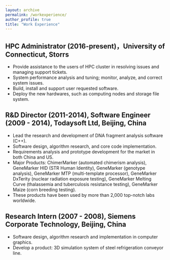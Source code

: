 ```yaml
---
layout: archive
permalink: /workexperience/
author_profile: true
title: "Work Experience"
---
```


HPC Administrator (2016-present)，University of Connecticut, Storrs
------
* Provide assistance to the users of HPC cluster in resolving issues and managing support tickets.
* System performance analysis and tuning; monitor, analyze, and correct system issues.
* Build, install and support user requested software.
* Deploy the new hardwares, such as computing nodes and storage file system.


R&D Director (2011-2014),  Software Engineer (2009 - 2014), Todaysoft Ltd, Beijing, China
------
* Lead the research and development of DNA fragment analysis software (C++).
* Software design, algorithm research, and core code implementation.
* Requirements analysis and prototype development for the market in both China and US.
* Major Products: ChimerMarker (automated chimerism analysis), GeneMarker HID (STR Human
Identity), GeneMarker (genotype analysis), GeneMarker MTP (multi-template processor), GeneMarker DxTerity (nuclear radiation exposure testing), GeneMarker Melting Curve (thalassemia and tuberculosis resistance testing), GeneMarker Maize (corn breeding testing).
* These products have been used by more than 2,000 top-notch labs worldwide.


Research Intern (2007 - 2008), Siemens Corporate Technology, Beijing, China
------
* Software design, algorithm research and implementation in computer graphics.
* Develop a product: 3D simulation system of steel refrigeration conveyor line.
